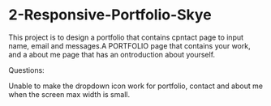 # 2-Responsive-Portfolio-Skye
This project is to design a portfolio that contains cpntact page to input name, email and messages.A PORTFOLIO page that contains your work, and a about me page that has an ontroduction about yourself.

Questions:

Unable to make the dropdown icon work for portfolio, contact and about me when the screen max width is small.